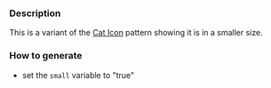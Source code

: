### Description
This is a variant of the [Cat Icon](./?p=atoms-cat-icon) pattern showing it is in a smaller size.

### How to generate
* set the `small` variable to "true"
